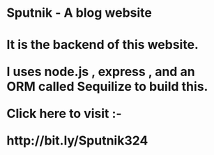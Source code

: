 <h1>Sputnik - A blog website <h1>

<p> It is the backend of this website.<p><p>I uses node.js , express , and an ORM called Sequilize to build this.<p>
  
  <p>Click here to visit :- <p> <p>http://bit.ly/Sputnik324<p>
